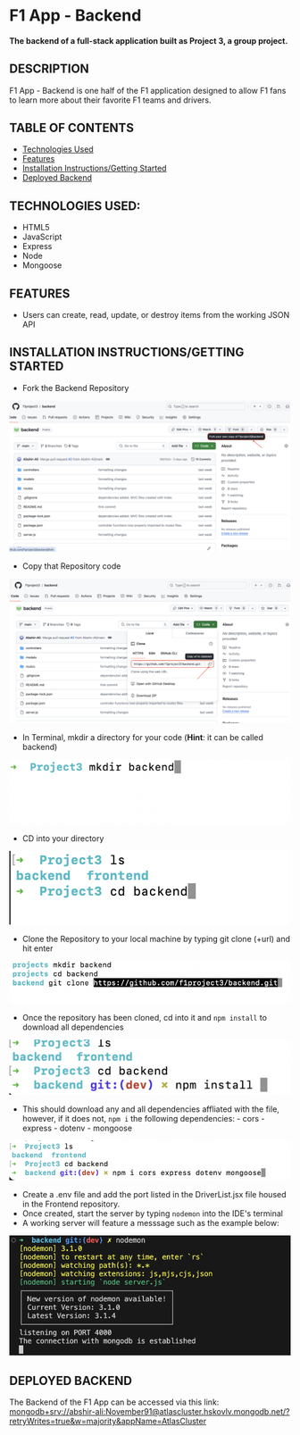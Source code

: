# F1 App - Backend

#### The backend of a full-stack application built as Project 3, a group project.

## DESCRIPTION 
F1 App - Backend is one half of the F1 application designed to allow F1 fans to learn more about their favorite F1 teams and drivers. 

## TABLE OF CONTENTS
* [Technologies Used](#technologiesused)
* [Features](#features)
* [Installation Instructions/Getting Started](#installation-instructionsgetting-started)
* [Deployed Backend](#deployedbackend)

## <a name="technologiesused"></a>TECHNOLOGIES USED: 
* HTML5 
* JavaScript 
* Express 
* Node 
* Mongoose

## <a name="features"></a>FEATURES
* Users can create, read, update, or destroy items from the working JSON API 

## <a name="installationinstructions/gettingstarted"></a>INSTALLATION INSTRUCTIONS/GETTING STARTED
* Fork the Backend Repository 

 ![Fork Backend Repository](./public/imgs/backend_fork.png)

* Copy that Repository code 

![Copy Backend Repository Code](./public/imgs/Copy_backend_url.png)

* In Terminal, mkdir a directory for your code (**Hint**: it can be called backend)

 ![Create Repo Directory](./public/imgs/mkdir_repo_directory.png)

* CD into your directory

 ![Cd into Directory](./public/imgs/cd_repo.png)  

* Clone the Repository to your local machine by typing git clone (+url) and hit enter 

 ![Create Repo Directory](./public/imgs/git_clone_repo.png)

* Once the repository has been cloned, cd into it and `npm install` to download all dependencies

 ![NPM Install](./public/imgs/npm_install.png)
 
* This should download any and all dependencies affliated with the file, however, if it does not, `npm i` the following dependencies: 
        - cors 
        - express 
        - dotenv 
        - mongoose

 ![Downloading Dependencies Individually](./public/imgs/downloading_dependencies.png)

* Create a .env file and add the port listed in the DriverList.jsx file housed in the Frontend repository.
* Once created, start the server by typing `nodemon` into the IDE's terminal 
* A working server will feature a messsage such as the example below: 

 ![Backend Nodemon Working](./public/imgs/backend_nodemon.png)

## <a name="deployedbackend"></a>DEPLOYED BACKEND
The Backend of the F1 App can be accessed via this link: [mongodb+srv://abshir-ali:November91@atlascluster.hskovlv.mongodb.net/?retryWrites=true&w=majority&appName=AtlasCluster](mongodb+srv://abshir-ali:November91@atlascluster.hskovlv.mongodb.net/?retryWrites=true&w=majority&appName=AtlasCluster)
